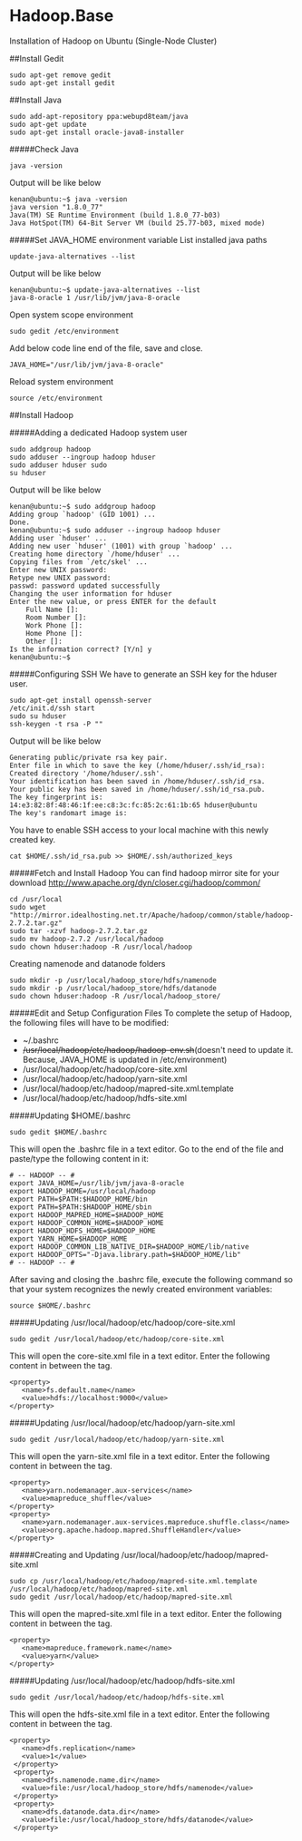 # Hadoop.Base
Installation of Hadoop on Ubuntu (Single-Node Cluster)

##Install Gedit
```
sudo apt-get remove gedit
sudo apt-get install gedit
```

##Install Java
```
sudo add-apt-repository ppa:webupd8team/java
sudo apt-get update
sudo apt-get install oracle-java8-installer
```

#####Check Java
```
java -version
```
Output will be like below
```
kenan@ubuntu:~$ java -version
java version "1.8.0_77"
Java(TM) SE Runtime Environment (build 1.8.0_77-b03)
Java HotSpot(TM) 64-Bit Server VM (build 25.77-b03, mixed mode)
```

#####Set JAVA_HOME environment variable
List installed java paths
```
update-java-alternatives --list
```

Output will be like below
```
kenan@ubuntu:~$ update-java-alternatives --list
java-8-oracle 1 /usr/lib/jvm/java-8-oracle
```

Open system scope environment
```
sudo gedit /etc/environment
```

Add below code line end of the file, save and close.
```
JAVA_HOME="/usr/lib/jvm/java-8-oracle"
```

Reload system environment
```
source /etc/environment
```

##Install Hadoop

#####Adding a dedicated Hadoop system user
```
sudo addgroup hadoop
sudo adduser --ingroup hadoop hduser
sudo adduser hduser sudo
su hduser
```

Output will be like below
```
kenan@ubuntu:~$ sudo addgroup hadoop
Adding group `hadoop' (GID 1001) ...
Done.
kenan@ubuntu:~$ sudo adduser --ingroup hadoop hduser
Adding user `hduser' ...
Adding new user `hduser' (1001) with group `hadoop' ...
Creating home directory `/home/hduser' ...
Copying files from `/etc/skel' ...
Enter new UNIX password: 
Retype new UNIX password: 
passwd: password updated successfully
Changing the user information for hduser
Enter the new value, or press ENTER for the default
	Full Name []: 
	Room Number []: 
	Work Phone []: 
	Home Phone []: 
	Other []: 
Is the information correct? [Y/n] y
kenan@ubuntu:~$ 
```

#####Configuring SSH
We have to generate an SSH key for the hduser user.
```
sudo apt-get install openssh-server
/etc/init.d/ssh start
sudo su hduser
ssh-keygen -t rsa -P ""
```

Output will be like below
```
Generating public/private rsa key pair.
Enter file in which to save the key (/home/hduser/.ssh/id_rsa): 
Created directory '/home/hduser/.ssh'.
Your identification has been saved in /home/hduser/.ssh/id_rsa.
Your public key has been saved in /home/hduser/.ssh/id_rsa.pub.
The key fingerprint is:
14:e3:82:8f:48:46:1f:ee:c8:3c:fc:85:2c:61:1b:65 hduser@ubuntu
The key's randomart image is:
```

You have to enable SSH access to your local machine with this newly created key.
```
cat $HOME/.ssh/id_rsa.pub >> $HOME/.ssh/authorized_keys
```

#####Fetch and Install Hadoop
You can find hadoop mirror site for your download http://www.apache.org/dyn/closer.cgi/hadoop/common/

```
cd /usr/local
sudo wget "http://mirror.idealhosting.net.tr/Apache/hadoop/common/stable/hadoop-2.7.2.tar.gz"
sudo tar -xzvf hadoop-2.7.2.tar.gz
sudo mv hadoop-2.7.2 /usr/local/hadoop
sudo chown hduser:hadoop -R /usr/local/hadoop
```

Creating namenode and datanode folders
```
sudo mkdir -p /usr/local/hadoop_store/hdfs/namenode
sudo mkdir -p /usr/local/hadoop_store/hdfs/datanode
sudo chown hduser:hadoop -R /usr/local/hadoop_store/
```

#####Edit and Setup Configuration Files
To complete the setup of Hadoop, the following files will have to be modified:

- ~/.bashrc
- ~~/usr/local/hadoop/etc/hadoop/hadoop-env.sh~~(doesn't need to update it. Because, JAVA_HOME is updated in /etc/environment)
- /usr/local/hadoop/etc/hadoop/core-site.xml
- /usr/local/hadoop/etc/hadoop/yarn-site.xml
- /usr/local/hadoop/etc/hadoop/mapred-site.xml.template
- /usr/local/hadoop/etc/hadoop/hdfs-site.xml

#####Updating $HOME/.bashrc
```
sudo gedit $HOME/.bashrc
```

This will open the .bashrc file in a text editor. Go to the end of the file and paste/type the following content in it:
```
# -- HADOOP -- #
export JAVA_HOME=/usr/lib/jvm/java-8-oracle
export HADOOP_HOME=/usr/local/hadoop
export PATH=$PATH:$HADOOP_HOME/bin
export PATH=$PATH:$HADOOP_HOME/sbin
export HADOOP_MAPRED_HOME=$HADOOP_HOME
export HADOOP_COMMON_HOME=$HADOOP_HOME
export HADOOP_HDFS_HOME=$HADOOP_HOME
export YARN_HOME=$HADOOP_HOME
export HADOOP_COMMON_LIB_NATIVE_DIR=$HADOOP_HOME/lib/native
export HADOOP_OPTS="-Djava.library.path=$HADOOP_HOME/lib"
# -- HADOOP -- #
```

After saving and closing the .bashrc file, execute the following command so that your system recognizes the newly created environment variables:
```
source $HOME/.bashrc
```

#####Updating /usr/local/hadoop/etc/hadoop/core-site.xml
```
sudo gedit /usr/local/hadoop/etc/hadoop/core-site.xml
```

This will open the core-site.xml file in a text editor. Enter the following content in between the <configuration></configuration> tag.
```
<property>
   <name>fs.default.name</name>
   <value>hdfs://localhost:9000</value>
</property>
```

#####Updating /usr/local/hadoop/etc/hadoop/yarn-site.xml
```
sudo gedit /usr/local/hadoop/etc/hadoop/yarn-site.xml
```

This will open the yarn-site.xml file in a text editor. Enter the following content in between the <configuration></configuration> tag.
```
<property>
   <name>yarn.nodemanager.aux-services</name>
   <value>mapreduce_shuffle</value>
</property>
<property>
   <name>yarn.nodemanager.aux-services.mapreduce.shuffle.class</name>
   <value>org.apache.hadoop.mapred.ShuffleHandler</value>
</property>
```

#####Creating and Updating /usr/local/hadoop/etc/hadoop/mapred-site.xml
```
sudo cp /usr/local/hadoop/etc/hadoop/mapred-site.xml.template /usr/local/hadoop/etc/hadoop/mapred-site.xml
sudo gedit /usr/local/hadoop/etc/hadoop/mapred-site.xml
```

This will open the mapred-site.xml file in a text editor. Enter the following content in between the <configuration></configuration> tag.
```
<property>
   <name>mapreduce.framework.name</name>
   <value>yarn</value>
</property>
```

#####Updating /usr/local/hadoop/etc/hadoop/hdfs-site.xml
```
sudo gedit /usr/local/hadoop/etc/hadoop/hdfs-site.xml
```

This will open the hdfs-site.xml file in a text editor. Enter the following content in between the <configuration></configuration> tag.
```
<property>
   <name>dfs.replication</name>
   <value>1</value>
 </property>
 <property>
   <name>dfs.namenode.name.dir</name>
   <value>file:/usr/local/hadoop_store/hdfs/namenode</value>
 </property>
 <property>
   <name>dfs.datanode.data.dir</name>
   <value>file:/usr/local/hadoop_store/hdfs/datanode</value>
 </property>
```
